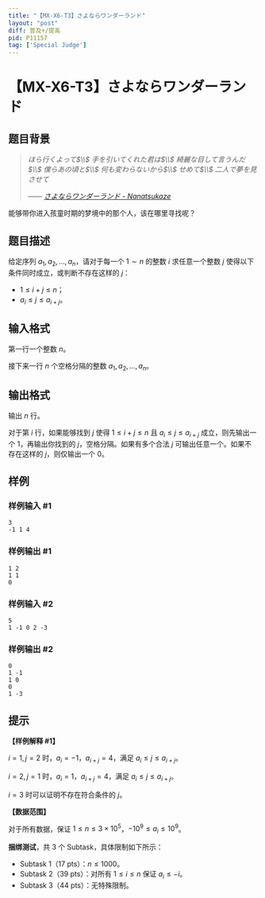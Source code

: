 ```yaml
---
title: "【MX-X6-T3】さよならワンダーランド"
layout: "post"
diff: 普及+/提高
pid: P11157
tag: ['Special Judge']
---
```

# 【MX-X6-T3】さよならワンダーランド
## 题目背景

> _ほら行くよって$\\$
手を引いてくれた君は$\\$
綺麗な目して言うんだ$\\$
僕らあの頃と$\\$
何も変わらないから$\\$
せめて$\\$
二人で夢を見させて_
>
>_—— [さよならワンダーランド - Nanatsukaze](https://music.163.com/#/song?id=2053736409)_

能够带你进入孩童时期的梦境中的那个人，该在哪里寻找呢？
## 题目描述

给定序列 $a_1, a_2, \dots, a_n$，请对于每一个 $1\sim n$ 的整数 $i$ 求任意一个整数 $j$ 使得以下条件同时成立，或判断不存在这样的 $j$：

- $1\leq i+j\leq n$；
- $a_i \leq j \leq a_{i+j}$。

## 输入格式

第一行一个整数 $n$。

接下来一行 $n$ 个空格分隔的整数 $a_1,a_2,\dots,a_n$。
## 输出格式

输出 $n$ 行。

对于第 $i$ 行，如果能够找到 $j$ 使得 $1\leq i+j\leq n$ 且 $a_i \leq j \leq a_{i+j}$ 成立，则先输出一个 $1$，再输出你找到的 $j$，空格分隔。如果有多个合法 $j$ 可输出任意一个。如果不存在这样的 $j$，则仅输出一个 $0$。
## 样例

### 样例输入 #1
```
3
-1 1 4
```
### 样例输出 #1
```
1 2
1 1
0
```
### 样例输入 #2
```
5
1 -1 0 2 -3
```
### 样例输出 #2
```
0
1 -1
1 0
0
1 -3
```
## 提示

**【样例解释 #1】**

$i=1,j=2$ 时，$a_i=-1$，$a_{i+j}=4$，满足 $a_i\leq j\leq a_{i+j}$。

$i=2,j=1$ 时，$a_i=1$，$a_{i+j}=4$，满足 $a_i\leq j\leq a_{i+j}$。

$i=3$ 时可以证明不存在符合条件的 $j$。

**【数据范围】**

对于所有数据，保证 $1\leq n \leq 3\times 10^5$，$-10^9\leq a_i\leq 10^9$。

**捆绑测试**，共 3 个 Subtask，具体限制如下所示：

- Subtask 1（17 pts）：$n\leq 1000$。
- Subtask 2（39 pts）：对所有 $1\leq i\leq n$ 保证 $a_i\leq -i$。
- Subtask 3（44 pts）：无特殊限制。
